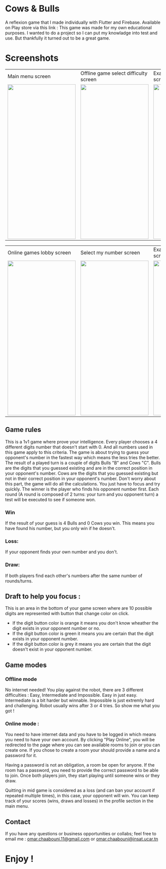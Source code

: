 # Cows & Bulls
A reflexion game that I made individually with Flutter and Firebase. Available on Play store via this link : 
This game was made for my own educational purposes. I wanted to do a project so I can put my knowladge into test and use.
But thankfully it turned out to be a great game.

# Screenshots
<table>
  <tr>
    <td>Main menu screen</td>
     <td>Offline game select difficulty screen</td>
     <td>Example of offline gameplay screen</td>
  </tr>
  <tr>
    <td><img src="https://user-images.githubusercontent.com/55398565/137364195-ffcd6ba3-3bab-4e21-bf47-5a133ff12980.png" width="220" height="500"></td>
    <td><img src="https://user-images.githubusercontent.com/55398565/137364361-d41e08e7-0f61-4014-b23e-6f13941fc489.png" width="220" height="500"></td>
    <td><img src="https://user-images.githubusercontent.com/55398565/137364396-2a7e3e74-aadf-4984-b3f9-1184e304a118.png" width="220" height="500"></td>
  </tr>
 </table>
 
 <table>
  <tr>
    <td>Online games lobby screen</td>
     <td>Select my number screen</td>
     <td>Example of online gameplay screen</td>
  </tr>
  <tr>
    <td><img src="https://user-images.githubusercontent.com/55398565/137364852-454f9c32-8bea-4261-a2ba-eaa73ced38b2.png" width="220" height="500"></td>
    <td><img src="https://user-images.githubusercontent.com/55398565/137364862-a592b671-6e9f-4d74-b74e-a28d84a1975c.png" width="220" height="500"></td>
    <td><img src="https://user-images.githubusercontent.com/55398565/137364870-271256b0-06f5-4097-868d-c335e94dc5b3.png" width="220" height="500"></td>
  </tr>
 </table>
 
## Game rules

This is a 1v1 game where prove your intelligence. Every player chooses a 4 different digits number that doesn't start with 0. And all numbers used in this game apply to this criteria.
The game is about trying to guess your opponent's number in the fastest way which means the less tries the better. The result of a played turn is a couple of digits Bulls "B" and Cows "C".
Bulls are the digits that you guessed existing and are in the correct position in your opponent's number. Cows are the digits that you guessed existing but not in their correct position in your opponent's number. Don't worry about this part, the game will do all the calculations. You just have to focus and try quickly.
The winner is the player who finds his opponent number first. Each round (A round is composed of 2 turns: your turn and you opponent turn) a test will be executed to see if someone won.

### Win 

If the result of your guess is 4 Bulls and 0 Cows you win. This means you have found his number, but you only win if he doesn't.

### Loss: 

If your opponent finds your own number and you don't.

### Draw: 

If both players find each other's numbers after the same number of rounds/turns.

## Draft to help you focus : 

This is an area in the bottom of your game screen where are 10 possible digits are represented with button that change color on click.

- If the digit button color is orange it means you don't know wheather the digit exists in your opponent number or no.
- If the digit button color is green it means you are certain that the digit exists in your opponent number.
- If the digit button color is grey it means you are certain that the digit doesn't exist in your opponent number.

## Game modes

### Offline mode

No internet needed! You play against the robot, there are 3 different difficulties : Easy, Intermediate and Impossible. Easy in just easy. Intermediate is a bit harder but winnable.
Impossible is just extremly hard and challenging. Robot usually wins after 3 or 4 tries. So show me what you got !

### Online mode :

You need to have internet data and you have to be logged in which means you need to have your own account. 
By clicking "Play Online", you will be redirected to the page where you can see available rooms to join or you can create one. If you chose to create a room your should provide a name and a password for it. 

Having a password is not an obligation, a room be open for anyone. If the room has a password, you need to provide the correct password to be able to join. Once both players join, they start playing until someone wins or they draw. 

Quitting in mid game is considered as a loss (and can ban your account if repeated multiple times), in this case, your opponent will win. You can keep track of your scores (wins, draws and losses) in the profile section in the main menu.

## Contact 

If you have any questions or business opportunities or collabs; feel free to email me : omar.chaabouni.11@gmail.com or omar.chaabouni@insat.ucar.tn

# Enjoy !

